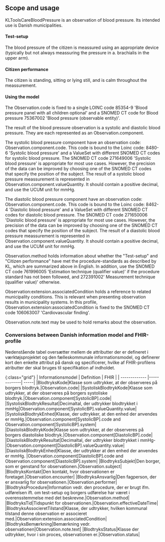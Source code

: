 ## Scope and usage
KLToolsCareBloodPressure is an observation of blood pressure. Its intended use is Danish municipalities.

#### Test-setup
The blood pressure of the citizen is meassured using an appropriate device (typically but not always meassuring the pressure in a. brachialis in the upper arm).

#### Citizen performance
The citizen is standing, sitting or lying still, and is calm throughout the meassurement.

#### Using the model
The Observation.code is fixed to a single LOINC code 85354-9 'Blood pressure panel with all children optional' and a SNOMED CT code for Blood pressure 75367002 'Blood pressure (observable entity)'.

The result of the blood pressure observation is a systolic and diastolic blood pressure. They are each represented as an Observation.component.

The systolic blood pressure component have an observation code: Observation.component.code. This code is bound to the Loinc code: 8480-6 'Systolic blood pressure' and a ValueSet with different SNOMED CT codes for systolic blood pressure. The SNOMED CT code 271649006 'Systolic blood pressure' is appropriate for most use cases. However, the precision of the data can be improved by choosing one of the SNOMED CT codes that specify the position of the subject. The result of a systolic blood pressure meassurement is represented in Observation.component.valueQuantity. It should contain a positive decimal, and use the UCUM unit for mmHg.

The diastolic blood pressure component have an observation code: Observation.component.code. This code is bound to the Loinc code: 8462-4 'Diastolic blood pressure' and a ValueSet with different SNOMED CT codes for diastolic blood pressure. The SNOMED CT code 271650006 'Diastolic blood pressure' is appropriate for most use cases. However, the precision of the data can be improved by choosing one of the SNOMED CT codes that specify the position of the subject. The result of a diastolic blood pressure meassurement is represented in Observation.component.valueQuantity. It should contain a positive decimal, and use the UCUM unit for mmHg.

Observation.method holds information about whether the "Test-setup" and "Citizen performance" have met the procedure-standards as described by KL, which are summarized above in English. In addition, use the SNOMED CT code 761996005 'Estimation technique (qualifier value)' if the procedure standard has not been followed, and 272391002' Measurement technique (qualifier value)' otherwise.

Observation:extension.associatedCondition holds a reference to related municipality conditions. This is relevant when presenting observation results in municipality systems. In this profile, Observation.extension:associatedCondition is fixed to the SNOMED CT code 106063007 'Cardiovascular finding'.

Observation.note.text may be used to hold remarks about the observation.

### Conversions between Danish information model and FHIR-profile
Nedenstående tabel oversætter mellem de attributter der er defineret i værktøjsprojektet og den fælleskommunale informationsmodel, og definerer kort den enkelte attribut på dansk og specificerer, hvilke af FHIR-profilens atributter der skal bruges til specifikation af indholdet.

{:class="grid"}
|   Informationsmodel      | Definition        | FHIR  |
| ------------- |-------------| -----|
|BlodtryksKode|Klasse som udtrykker, at der observeres på borgers blodtryk.|Observation.code|
|SystoliskBlodtrykKode|Klasse som udtrykker, at der observeres på borgers systoliske blodtryk.|Observation.component[SystolicBP].code|
|SystoliskBlodtrykResultat|Decimaltal, der udtrykker blodtrykket i mmHg|Observation.component[SystolicBP].valueQuantity.value|
|SystoliskBlodtrykEnhed|Klasse, der udtrykker, at den enhed der anvendes er mmHg.|Observation.component[SystolicBP].code and Observation.component[SystolicBP].system|
|DiastoliskBlodtrykKode|Klasse som udtrykker, at der observeres på borgers diastoliske blodtryk.|Observation.component[DiastolicBP].code|
|DiastoliskBlodtrykResultat|Decimaltal, der udtrykker blodtrykket i mmHg- |Observation.component[DiastolicBP].valueQuantity.value|
|DiastoliskBlodtrykEnhed|Klasse, der udtrykker at den enhed der anvendes er mmHg. |Observation.component[DiastolicBP].code and Observation.component[DiastolicBP].system|
|BlodtryksSubjekt|Den borger, som er genstand for observationen.|Observation.subject|
|BlodtryksKontakt|Den kontakt, hvor observationen er foretaget.|Observation.encounter|
|BlodtryksAnsvarlig|Den fagperson, der er ansvarlig for observationen.|Observation.performer|
|BlodtryksProcedure|Information vedr. den procedure, der er brugt ifm. udførelsen ift. om test-setup og borgers udførelse har været i overensstemmelse med det beskrevne.|Observation.method|
|BlodtryksTid|Tidspunkt for observationen.|Observation.effectiveDateTime|
|BlodtryksAssocieretTilstand|Klasse, der udtrykker, hvilken kommunal tilstand denne observation er associeret med.|Observation:extension.associatedCondition|
|BlodtryksBemærkning|Bemærkning vedr. observationen|Observation.note.text|
|BlodtryksStatus|Klasse der udtrykker, hvor i sin proces, observationen er.|Observation.status|